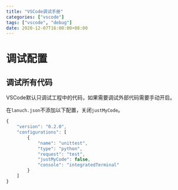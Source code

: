 ```yaml
---
title: "VSCode调试手册"
categories: ["vscode"]
tags: ["vscode", "debug"]
date: 2020-12-07T16:00:00+08:00
---
```


# 调试配置

## 调试所有代码

VSCode默认只调试工程中的代码，如果需要调试外部代码需要手动开启。

在`lanuch.json`不添加以下配置，关闭`justMyCode`。

```javascript
{
    "version": "0.2.0",
    "configurations": [
        {
            "name": "unittest",
            "type": "python",
            "request": "test",
            "justMyCode": false,
            "console": "integratedTerminal"
        }
    ]
}
```

